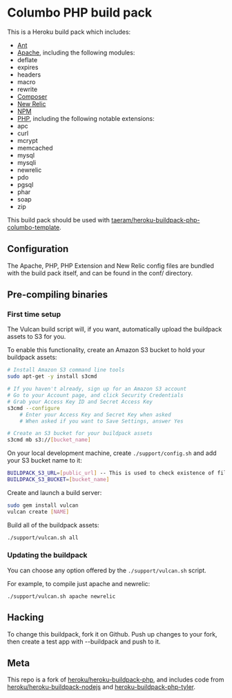 Columbo PHP build pack
========================

This is a Heroku build pack which includes:
* [Ant](http://ant.apache.org/)
* [Apache](http://apache.org), including the following modules:
 * deflate
 * expires
 * headers
 * macro
 * rewrite
* [Composer](http://getcomposer.org)
* [New Relic](http://newrelic.com/)
* [NPM](https://npmjs.org/)
* [PHP](http://php.net/), including the following notable extensions:
 * apc
 * curl
 * mcrypt
 * memcached
 * mysql
 * mysqli
 * newrelic
 * pdo
 * pgsql
 * phar
 * soap
 * zip

This build pack should be used with [taeram/heroku-buildpack-php-columbo-template](https://github.com/taeram/heroku-buildpack-php-columbo-template).

Configuration
-------------

The Apache, PHP, PHP Extension and New Relic config files are bundled with the
build pack itself, and can be found in the conf/ directory.

Pre-compiling binaries
----------------------

### First time setup

The Vulcan build script will, if you want, automatically upload the buildpack assets to S3 for you.

To enable this functionality, create an Amazon S3 bucket to hold your buildpack assets:
```bash
# Install Amazon S3 command line tools
sudo apt-get -y install s3cmd

# If you haven't already, sign up for an Amazon S3 account
# Go to your Account page, and click Security Credentials
# Grab your Access Key ID and Secret Access Key
s3cmd --configure
    # Enter your Access Key and Secret Key when asked
    # When asked if you want to Save Settings, answer Yes

# Create an S3 bucket for your buildpack assets
s3cmd mb s3://[bucket_name]
```

On your local development machine, create `./support/config.sh` and add your S3 bucket name to it:
```bash
BUILDPACK_S3_URL=[public_url] -- This is used to check existence of files ex. "https://s3-us-west-2.amazonaws.com". Do NOT add the ending slash.
BUILDPACK_S3_BUCKET=[bucket_name]
```

Create and launch a build server:
```bash
sudo gem install vulcan
vulcan create [NAME]
```

Build all of the buildpack assets:
```bash
./support/vulcan.sh all
```

### Updating the buildpack

You can choose any option offered by the `./support/vulcan.sh` script.

For example, to compile just apache and newrelic:
```
./support/vulcan.sh apache newrelic
```

Hacking
-------

To change this buildpack, fork it on Github. Push up changes to your fork, then create a test app with --buildpack <your-github-url> and push to it.

Meta
----

This repo is a fork of [heroku/heroku-buildpack-php](https://github.com/heroku/heroku-buildpack-php),
and includes code from [heroku/heroku-buildpack-nodejs](https://github.com/heroku/heroku-buildpack-nodejs)
and [heroku-buildpack-php-tyler](https://github.com/iphoting/heroku-buildpack-php-tyler).
